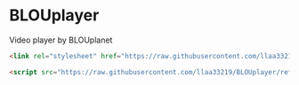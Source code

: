 # BLOUplayer
Video player by BLOUplanet

```html
<link rel="stylesheet" href="https://raw.githubusercontent.com/llaa33219/BLOUplayer/refs/heads/main/videoPlayer.css">
```
```html
<script src="https://raw.githubusercontent.com/llaa33219/BLOUplayer/refs/heads/main/videoPlayer.js"></script>
```
